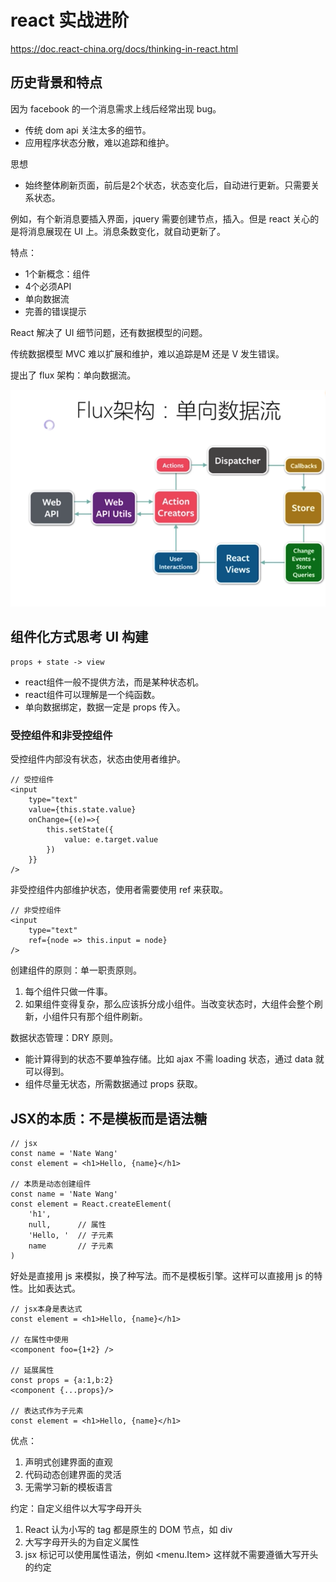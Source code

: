# react 实战进阶

https://doc.react-china.org/docs/thinking-in-react.html

## 历史背景和特点

因为 facebook 的一个消息需求上线后经常出现 bug。

- 传统 dom api 关注太多的细节。
- 应用程序状态分散，难以追踪和维护。

思想
- 始终整体刷新页面，前后是2个状态，状态变化后，自动进行更新。只需要关系状态。

例如，有个新消息要插入界面，jquery 需要创建节点，插入。但是 react 关心的是将消息展现在 UI 上。消息条数变化，就自动更新了。

特点：
- 1个新概念：组件
- 4个必须API
- 单向数据流
- 完善的错误提示

React 解决了 UI 细节问题，还有数据模型的问题。

传统数据模型 MVC 难以扩展和维护，难以追踪是M 还是 V 发生错误。

提出了 flux 架构：单向数据流。

![](./imgs/flux.png)


## 组件化方式思考 UI 构建

```
props + state -> view
```

- react组件一般不提供方法，而是某种状态机。
- react组件可以理解是一个纯函数。
- 单向数据绑定，数据一定是 props 传入。

### 受控组件和非受控组件

受控组件内部没有状态，状态由使用者维护。

```
// 受控组件
<input
    type="text"
    value={this.state.value}
    onChange={(e)=>{
        this.setState({
            value: e.target.value
        })
    }}
/>
```

非受控组件内部维护状态，使用者需要使用 ref 来获取。

```
// 非受控组件
<input
    type="text"
    ref={node => this.input = node}
/>
```

创建组件的原则：单一职责原则。
1. 每个组件只做一件事。
2. 如果组件变得复杂，那么应该拆分成小组件。当改变状态时，大组件会整个刷新，小组件只有那个组件刷新。

数据状态管理：DRY 原则。
- 能计算得到的状态不要单独存储。比如 ajax 不需 loading 状态，通过 data 就可以得到。
- 组件尽量无状态，所需数据通过 props 获取。


## JSX的本质：不是模板而是语法糖


```
// jsx
const name = 'Nate Wang'
const element = <h1>Hello, {name}</h1>

// 本质是动态创建组件
const name = 'Nate Wang'
const element = React.createElement(
    'h1',
    null,      // 属性
    'Hello, '  // 子元素
    name       // 子元素
)
```

好处是直接用 js 来模拟，换了种写法。而不是模板引擎。这样可以直接用 js 的特性。比如表达式。

```
// jsx本身是表达式
const element = <h1>Hello, {name}</h1>

// 在属性中使用
<component foo={1+2} />

// 延展属性
const props = {a:1,b:2}
<component {...props}/>

// 表达式作为子元素
const element = <h1>Hello, {name}</h1>
```

优点：
1. 声明式创建界面的直观
2. 代码动态创建界面的灵活
3. 无需学习新的模板语言

约定：自定义组件以大写字母开头
1. React 认为小写的 tag 都是原生的 DOM 节点，如 div
2. 大写字母开头的为自定义属性
3. jsx 标记可以使用属性语法，例如 <menu.Item> 这样就不需要遵循大写开头的约定



















